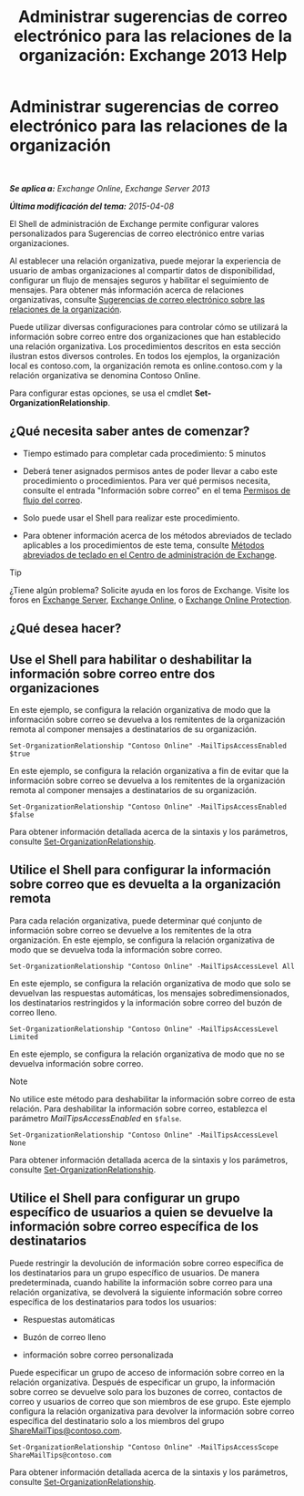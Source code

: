 ﻿---
title: 'Administrar sugerencias de correo electrónico para las relaciones de la organización: Exchange 2013 Help'
TOCTitle: Administrar sugerencias de correo electrónico para las relaciones de la organización
ms:assetid: 6e6b48ef-c41c-47ad-8063-66901765c2a5
ms:mtpsurl: https://technet.microsoft.com/es-es/library/JJ649324(v=EXCHG.150)
ms:contentKeyID: 49895699
ms.date: 04/23/2018
mtps_version: v=EXCHG.150
ms.translationtype: HT
---

# Administrar sugerencias de correo electrónico para las relaciones de la organización

 

_**Se aplica a:** Exchange Online, Exchange Server 2013_

_**Última modificación del tema:** 2015-04-08_

El Shell de administración de Exchange permite configurar valores personalizados para Sugerencias de correo electrónico entre varias organizaciones.

Al establecer una relación organizativa, puede mejorar la experiencia de usuario de ambas organizaciones al compartir datos de disponibilidad, configurar un flujo de mensajes seguros y habilitar el seguimiento de mensajes. Para obtener más información acerca de relaciones organizativas, consulte [Sugerencias de correo electrónico sobre las relaciones de la organización](mailtips-over-organization-relationships-exchange-2013-help.md).

Puede utilizar diversas configuraciones para controlar cómo se utilizará la información sobre correo entre dos organizaciones que han establecido una relación organizativa. Los procedimientos descritos en esta sección ilustran estos diversos controles. En todos los ejemplos, la organización local es contoso.com, la organización remota es online.contoso.com y la relación organizativa se denomina Contoso Online.

Para configurar estas opciones, se usa el cmdlet **Set-OrganizationRelationship**.

## ¿Qué necesita saber antes de comenzar?

  - Tiempo estimado para completar cada procedimiento: 5 minutos

  - Deberá tener asignados permisos antes de poder llevar a cabo este procedimiento o procedimientos. Para ver qué permisos necesita, consulte el entrada "Información sobre correo" en el tema [Permisos de flujo del correo](mail-flow-permissions-exchange-2013-help.md).

  - Solo puede usar el Shell para realizar este procedimiento.

  - Para obtener información acerca de los métodos abreviados de teclado aplicables a los procedimientos de este tema, consulte [Métodos abreviados de teclado en el Centro de administración de Exchange](keyboard-shortcuts-in-the-exchange-admin-center-exchange-online-protection-help.md).


> [!TIP]
> ¿Tiene algún problema? Solicite ayuda en los foros de Exchange. Visite los foros en <A href="https://go.microsoft.com/fwlink/p/?linkid=60612">Exchange Server</A>, <A href="https://go.microsoft.com/fwlink/p/?linkid=267542">Exchange Online</A>, o <A href="https://go.microsoft.com/fwlink/p/?linkid=285351">Exchange Online Protection</A>.



## ¿Qué desea hacer?

## Use el Shell para habilitar o deshabilitar la información sobre correo entre dos organizaciones

En este ejemplo, se configura la relación organizativa de modo que la información sobre correo se devuelva a los remitentes de la organización remota al componer mensajes a destinatarios de su organización.

    Set-OrganizationRelationship "Contoso Online" -MailTipsAccessEnabled $true

En este ejemplo, se configura la relación organizativa a fin de evitar que la información sobre correo se devuelva a los remitentes de la organización remota al componer mensajes a destinatarios de su organización.

    Set-OrganizationRelationship "Contoso Online" -MailTipsAccessEnabled $false

Para obtener información detallada acerca de la sintaxis y los parámetros, consulte [Set-OrganizationRelationship](https://technet.microsoft.com/es-es/library/ee332326\(v=exchg.150\)).

## Utilice el Shell para configurar la información sobre correo que es devuelta a la organización remota

Para cada relación organizativa, puede determinar qué conjunto de información sobre correo se devuelve a los remitentes de la otra organización. En este ejemplo, se configura la relación organizativa de modo que se devuelva toda la información sobre correo.

    Set-OrganizationRelationship "Contoso Online" -MailTipsAccessLevel All

En este ejemplo, se configura la relación organizativa de modo que solo se devuelvan las respuestas automáticas, los mensajes sobredimensionados, los destinatarios restringidos y la información sobre correo del buzón de correo lleno.

    Set-OrganizationRelationship "Contoso Online" -MailTipsAccessLevel Limited

En este ejemplo, se configura la relación organizativa de modo que no se devuelva información sobre correo.


> [!NOTE]
> No utilice este método para deshabilitar la información sobre correo de esta relación. Para deshabilitar la información sobre correo, establezca el parámetro <EM>MailTipsAccessEnabled</EM> en <CODE>$false</CODE>.



    Set-OrganizationRelationship "Contoso Online" -MailTipsAccessLevel None

Para obtener información detallada acerca de la sintaxis y los parámetros, consulte [Set-OrganizationRelationship](https://technet.microsoft.com/es-es/library/ee332326\(v=exchg.150\)).

## Utilice el Shell para configurar un grupo específico de usuarios a quien se devuelve la información sobre correo específica de los destinatarios

Puede restringir la devolución de información sobre correo específica de los destinatarios para un grupo específico de usuarios. De manera predeterminada, cuando habilite la información sobre correo para una relación organizativa, se devolverá la siguiente información sobre correo específica de los destinatarios para todos los usuarios:

  - Respuestas automáticas

  - Buzón de correo lleno

  - información sobre correo personalizada

Puede especificar un grupo de acceso de información sobre correo en la relación organizativa. Después de especificar un grupo, la información sobre correo se devuelve solo para los buzones de correo, contactos de correo y usuarios de correo que son miembros de ese grupo. Este ejemplo configura la relación organizativa para devolver la información sobre correo específica del destinatario solo a los miembros del grupo ShareMailTips@contoso.com.

    Set-OrganizationRelationship "Contoso Online" -MailTipsAccessScope ShareMailTips@contoso.com

Para obtener información detallada acerca de la sintaxis y los parámetros, consulte [Set-OrganizationRelationship](https://technet.microsoft.com/es-es/library/ee332326\(v=exchg.150\)).

